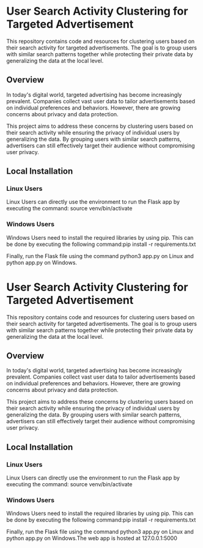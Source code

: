 # User Search Activity Clustering for Targeted Advertisement

This repository contains code and resources for clustering users based on their search activity for targeted advertisements. The goal is to group users with similar search patterns together while protecting their private data by generalizing the data at the local level.

## Overview

In today's digital world, targeted advertising has become increasingly prevalent. Companies collect vast user data to tailor advertisements based on individual preferences and behaviors. However, there are growing concerns about privacy and data protection.

This project aims to address these concerns by clustering users based on their search activity while ensuring the privacy of individual users by generalizing the data. By grouping users with similar search patterns, advertisers can still effectively target their audience without compromising user privacy.

## Local Installation

### Linux Users

Linux Users can directly use the environment to run the Flask app by executing the command:
source venv/bin/activate

### Windows Users

Windows Users need to install the required libraries by using pip. This can be done by executing the following command:pip install -r requirements.txt


Finally, run the Flask file using the command python3 app.py on Linux and python app.py on Windows.




# User Search Activity Clustering for Targeted Advertisement

This repository contains code and resources for clustering users based on their search activity for targeted advertisements. The goal is to group users with similar search patterns together while protecting their private data by generalizing the data at the local level.

## Overview

In today's digital world, targeted advertising has become increasingly prevalent. Companies collect vast user data to tailor advertisements based on individual preferences and behaviors. However, there are growing concerns about privacy and data protection.

This project aims to address these concerns by clustering users based on their search activity while ensuring the privacy of individual users by generalizing the data. By grouping users with similar search patterns, advertisers can still effectively target their audience without compromising user privacy.

## Local Installation

### Linux Users

Linux Users can directly use the environment to run the Flask app by executing the command:
source venv/bin/activate

### Windows Users

Windows Users need to install the required libraries by using pip. This can be done by executing the following command:pip install -r requirements.txt


Finally, run the Flask file using the command python3 app.py on Linux and python app.py on Windows.The web app is hosted at 127.0.0.1:5000

